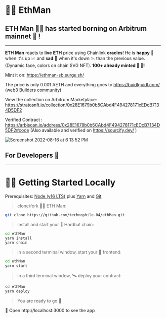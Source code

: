 # 🧍‍♂️ EthMan

## ETH Man 🧍‍♂️ has started borning on Arbitrum mainnet 🎉 !

---

**ETH Man** reacts to **live** **ETH** price using Chainlink **oracles**! He is **happy** 🙂 when it's up 📈 and **sad** 🙁 when it's down 📉 than the previous value. (Dynamic face, colors on chain SVG NFT). **100+ already minted 🫣 🫣!**

Mint it on: https://ethman-sb.surge.sh/

The price is only 0.001 AETH and everything goes to https://buidlguidl.com/ (web3 Builders community)

View the collection on Arbitrum Marketplace: https://stratosnft.io/collection/0x28E1679b0b5CAbd4F494278171cEDcB7134D5DF2

Verified Contract : https://arbiscan.io/address/0x28E1679b0b5CAbd4F494278171cEDcB7134D5DF2#code
(Also available and verified on https://sourcify.dev/ )

![Screenshot 2022-08-16 at 6 13 52 PM](https://user-images.githubusercontent.com/80153681/185744895-de73a431-1cb4-423f-94f9-5e4fbd2d2aa3.jpg)


## For Developers 👋

---

# 🏄‍♂️ Getting Started Locally

Prerequisites: [Node (v16 LTS)](https://nodejs.org/en/download/) plus [Yarn](https://classic.yarnpkg.com/en/docs/install/) and [Git](https://git-scm.com/downloads)

> clone/fork 🧍‍♂️ ETH Man:

```bash
git clone https://github.com/technophile-04/ethMan.git
```

> install and start your 👷‍ Hardhat chain:

```bash
cd ethMan
yarn install
yarn chain
```

> in a second terminal window, start your 📱 frontend:

```bash
cd ethMan
yarn start
```

> in a third terminal window, 🛰 deploy your contract:

```bash
cd ethMan
yarn deploy
```

> You are ready to go 🚀

📱 Open http://localhost:3000 to see the app
